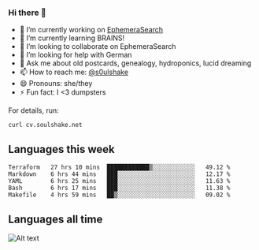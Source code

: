 ### Hi there 👋

<!--
**soulshake/soulshake** is a ✨ _special_ ✨ repository because its `README.md` (this file) appears on your GitHub profile.

Here are some ideas to get you started:

- 🔭 I’m currently working on ...
- 🌱 I’m currently learning ...
- 👯 I’m looking to collaborate on ...
- 🤔 I’m looking for help with ...
- 💬 Ask me about ...
- 📫 How to reach me: ...
- 😄 Pronouns: ...
- ⚡ Fun fact: ...
-->


- 🔭 I’m currently working on [EphemeraSearch](https://www.ephemerasearch.com/)
- 🌱 I’m currently learning BRAINS!
- 👯 I’m looking to collaborate on EphemeraSearch
- 🤔 I’m looking for help with German
- 💬 Ask me about old postcards, genealogy, hydroponics, lucid dreaming
- 📫 How to reach me: [@s0ulshake](https://twitter.com/soulshake)
- 😄 Pronouns: she/they
- ⚡ Fun fact: I <3 dumpsters

For details, run:

```
curl cv.soulshake.net
```

## Languages this week

<!--START_SECTION:waka-->
```text
Terraform   27 hrs 10 mins  ████████████▒░░░░░░░░░░░░   49.12 % 
Markdown    6 hrs 44 mins   ███░░░░░░░░░░░░░░░░░░░░░░   12.17 % 
YAML        6 hrs 25 mins   ███░░░░░░░░░░░░░░░░░░░░░░   11.63 % 
Bash        6 hrs 17 mins   ███░░░░░░░░░░░░░░░░░░░░░░   11.38 % 
Makefile    4 hrs 59 mins   ██▒░░░░░░░░░░░░░░░░░░░░░░   09.02 % 
```
<!--END_SECTION:waka-->

## Languages all time
![Alt text](https://wakatime.com/share/@aj/6aa10b67-a5e9-4fb1-acaf-8692f4385172.svg)
